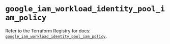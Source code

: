 # `google_iam_workload_identity_pool_iam_policy`

Refer to the Terraform Registry for docs: [`google_iam_workload_identity_pool_iam_policy`](https://registry.terraform.io/providers/hashicorp/google-beta/6.47.0/docs/resources/google_iam_workload_identity_pool_iam_policy).
